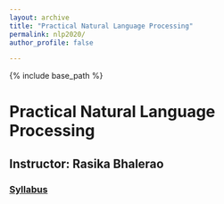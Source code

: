 ```yaml
---
layout: archive
title: "Practical Natural Language Processing"
permalink: nlp2020/
author_profile: false

---
```


{% include base_path %}

# Practical Natural Language Processing
## Instructor: Rasika Bhalerao
### [Syllabus](https://docs.google.com/document/d/1MgE4dTGZZWS-YueF_zvxGNrm3boEuJn9TYfjK83nZ8w/edit?usp=sharing)
